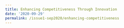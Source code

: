 ```yaml
---
title: Enhancing Competitiveness Through Innovation
date: '2020-09-29'
permalink: /issue1-sep2020/enhancing-competitiveness
---
```

